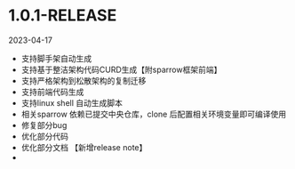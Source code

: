 # 1.0.1-RELEASE
2023-04-17
- 支持脚手架自动生成
- 支持基于整洁架构代码CURD生成【附sparrow框架前端】
- 支持严格架构到松散架构的复制迁移
- 支持前端代码生成
- 支持linux shell 自动生成脚本
- 相关sparrow 依赖已提交中央仓库，clone 后配置相关环境变量即可编译使用
- 修复部分bug
- 优化部分代码
- 优化部分文档 【新增release note】
- 
